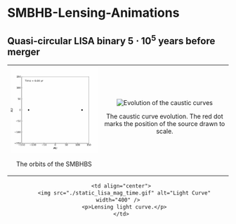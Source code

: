 # SMBHB-Lensing-Animations

## Quasi-circular LISA binary $5\cdot10^5$ years before merger

<div align="center">
  <table>
    <tr>
      <td align="center">
        <img src="./BH_binary_with_trails.gif" alt="Orbits of the SMBHBs" width="400" />
        <p>The orbits of the SMBHBS</p>
      </td>
      <td align="center">
        <img src="./stationary_lisa_caustic_full_orbit.gif" alt="Evolution of the caustic curves" width="400" />
        <p>The caustic curve evolution. The red dot marks the position of the source drawn to scale.</p>
      </td>
    </tr>
  </table>
</div>
<div align="center">

      <td align="center">
        <img src="./static_lisa_mag_time.gif" alt="Light Curve" width="400" />
        <p>Lensing light curve.</p>
      </td>

</div>
